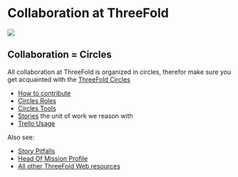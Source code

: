 # Collaboration at ThreeFold

![](https://images.unsplash.com/photo-1526979272661-f2849f9fc0b7?ixlib=rb-0.3.5&ixid=eyJhcHBfaWQiOjEyMDd9&s=7ce9fe7e389f6f0ae09d65905f062a52&auto=format&fit=crop&w=1651&q=80)

## Collaboration = Circles

All collaboration at ThreeFold is organized in circles, therefor make sure you get acquainted with the [ThreeFold Circles](/circles/README.md)

- [How to contribute](/docs/collaboration/contributing_in_agile_org.md)
- [Circles Roles](/docs/collaboration/circles_roles.md)
- [Circles Tools](/docs/collaboration/circles_tools.md)
- [Stories](/docs/collaboration/stories.md) the unit of work we reason with
- [Trello Usage](/docs/collaboration/trello_usage.md)

Also see:
- [Story Pitfalls](/docs/collaboration/story_pitfalls.md)
- [Head Of Mission Profile](/docs/collaboration/head_of_mission_profile.md)
- [All other ThreeFold Web resources](/docs/web_resources.md)
